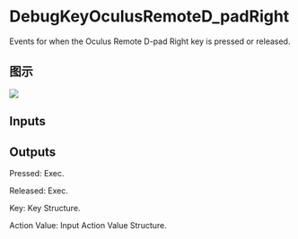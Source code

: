 # DebugKeyOculusRemoteD_padRight

Events for when the Oculus Remote D-pad Right key is pressed or released.

## 图示

![]($-20221218-19213906.png)

## Inputs

## Outputs

Pressed: Exec.

Released: Exec.

Key: Key Structure.

Action Value: Input Action Value Structure.


